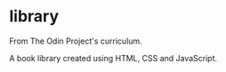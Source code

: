 # library

From The Odin Project's curriculum.

A book library created using HTML, CSS and JavaScript.
